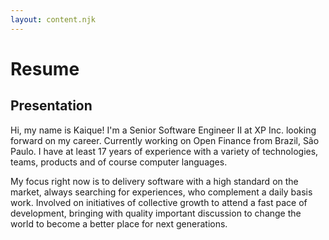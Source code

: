```yaml
---
layout: content.njk
---
```

# Resume

## Presentation

Hi, my name is Kaique! I'm a Senior Software Engineer II at XP Inc.
looking forward on my career. Currently working on Open Finance from
Brazil, São Paulo. I have at least 17 years of experience with a variety
of technologies, teams, products and of course computer languages.

My focus right now is to delivery software with a high standard on the
market, always searching for experiences, who complement a daily basis
work. Involved on initiatives of collective growth to attend a fast pace
of development, bringing with quality important discussion to change the
world to become a better place for next generations.